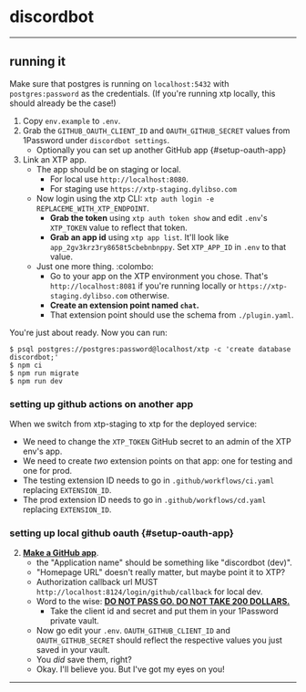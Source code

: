 # discordbot
---

## running it

Make sure that postgres is running on `localhost:5432` with `postgres:password`
as the credentials. (If you're running xtp locally, this should already be the
case!)

1. Copy `env.example` to `.env`.
2. Grab the `GITHUB_OAUTH_CLIENT_ID` and `OAUTH_GITHUB_SECRET` values from 1Password under `discordbot settings`.
    - Optionally you can set up another GitHub app {#setup-oauth-app}
3. Link an XTP app.
    - The app should be on staging or local.
        - For local use `http://localhost:8080`.
        - For staging use `https://xtp-staging.dylibso.com`
    - Now login using the xtp CLI: `xtp auth login -e REPLACEME_WITH_XTP_ENDPOINT`.
        - **Grab the token** using `xtp auth token show` and edit `.env`'s `XTP_TOKEN` value to reflect that token.
        - **Grab an app id** using `xtp app list`. It'll look like `app_2gv3krz3ry8658t5cbebnbnppy`. Set `XTP_APP_ID` in `.env` to that value.
    - Just one more thing. :colombo:
        - Go to your app on the XTP environment you chose. That's `http://localhost:8081` if you're running locally
          or `https://xtp-staging.dylibso.com` otherwise.
        - **Create an extension point named `chat`.**
        - That extension point should use the schema from `./plugin.yaml`.

You're just about ready. Now you can run:

```
$ psql postgres://postgres:password@localhost/xtp -c 'create database discordbot;'
$ npm ci
$ npm run migrate
$ npm run dev
```

### setting up github actions on another app

When we switch from xtp-staging to xtp for the deployed service:

- We need to change the `XTP_TOKEN` GitHub secret to an admin of the XTP env's app.
- We need to create _two_ extension points on that app: one for testing and one for prod.
- The testing extension ID needs to go in `.github/workflows/ci.yaml` replacing `EXTENSION_ID`.
- The prod extension ID needs to go in `.github/workflows/cd.yaml` replacing `EXTENSION_ID`.

### setting up local github oauth {#setup-oauth-app}

2. **[Make a GitHub app](https://github.com/settings/applications/new)**.
    - the "Application name" should be something like "discordbot (dev)".
    - "Homepage URL" doesn't really matter, but maybe point it to XTP?
    - Authorization callback url MUST `http://localhost:8124/login/github/callback` for local dev.
    - Word to the wise: [**DO NOT PASS GO. DO NOT TAKE 200 DOLLARS.**](https://monopoly.fandom.com/wiki/Go_to_Jail_(card))
        - Take the client id and secret and put them in your 1Password private vault.
    - Now go edit your `.env`. `OAUTH_GITHUB_CLIENT_ID` and `OAUTH_GITHUB_SECRET` should reflect the respective values you just saved in your vault.
    - You _did_ save them, right?
    - Okay. I'll believe you. But I've got my eyes on you!

---


